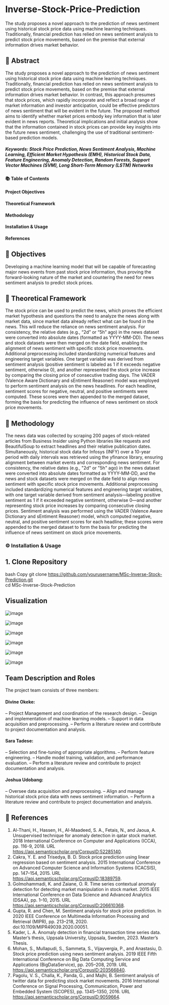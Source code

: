 # Inverse-Stock-Price-Prediction
The study proposes a novel approach to the prediction of news sentiment using historical stock price data using machine learning techniques. Traditionally, financial prediction has relied on news sentiment analysis to predict stock price movements, based on the premise that external information drives market behavior.

## 📝 Abstract
The study proposes a novel approach to the prediction of news sentiment using historical stock price data using machine learning techniques. Traditionally, financial prediction has relied on news sentiment analysis to predict stock price movements, based on the premise that external information drives market behavior. In contrast, this approach presumes that stock prices, which rapidly incorporate and reflect a broad range of market information and investor anticipation, could be effective predictors of news sentiment that will be evident in the future. The proposed method aims to identify whether market prices embody key information that is later evident in news reports. Theoretical implications and initial analysis show that the information contained in stock prices can provide key insights into the future news sentiment, challenging the use of traditional sentiment-based prediction models.

##### Keywords: Stock Price Prediction, News Sentiment Analysis, Machine Learning, Efficient Market Hypothesis (EMH), Historical Stock Data, Feature Engineering, Anomaly Detection, Random Forests, Support Vector Machines (SVM), Long Short-Term Memory (LSTM) Networks

#### 📚 Table of Contents

#### Project Objectives

#### Theoretical Framework

#### Methodology

#### Installation & Usage

#### References

## 🎯 Objectives
Developing a machine learning model that will be capable of forecasting major news events from past stock price information, thus proving the forward-looking nature of the market and countering the need for news sentiment analysis to predict stock prices.

## 📖 Theoretical Framework
The stock price can be used to predict the news, which proves the efficient market hypothesis and questions the need to analyze the news along with market data, since market data already reflect what can be found in the news. This will reduce the reliance on news sentiment analysis. For consistency, the relative dates (e.g., “2d” or “5h” ago) in the news dataset were converted into absolute dates (formatted as YYYY-MM-DD). The news and stock datasets were then merged on the date field, enabling the alignment of news sentiment with specific stock price movements. Additional preprocessing included standardizing numerical features and engineering target variables. One target variable was derived from sentiment analysis (positive sentiment is labeled as 1 if it exceeds negative sentiment, otherwise 0), and another represented the stock price increase by comparing the closing price of consecutive trading days.
The VADER (Valence Aware Dictionary and sEntiment Reasoner) model was employed to perform sentiment analysis on the news headlines. For each headline, sentiment scores for negative, neutral, and positive sentiments were computed. These scores were then appended to the merged dataset, forming the basis for predicting the influence of news sentiment on stock price movements.

## 🔬 Methodology
The news data was collected by scraping 200 pages of stock-related articles from Business Insider using Python libraries like requests and BeautifulSoup to extract headlines and their relative publication dates. Simultaneously, historical stock data for Infosys (INFY) over a 10-year period with daily intervals was retrieved using the yfinance library, ensuring alignment between market events and corresponding news sentiment. For consistency, the relative dates (e.g., "2d" or "5h" ago) in the news dataset were converted into absolute dates formatted as YYYY-MM-DD, and the news and stock datasets were merged on the date field to align news sentiment with specific stock price movements. Additional preprocessing included standardizing numerical features and engineering target variables, with one target variable derived from sentiment analysis—labeling positive sentiment as 1 if it exceeded negative sentiment, otherwise 0—and another representing stock price increases by comparing consecutive closing prices. Sentiment analysis was performed using the VADER (Valence Aware Dictionary and sEntiment Reasoner) model, which computed negative, neutral, and positive sentiment scores for each headline; these scores were appended to the merged dataset to form the basis for predicting the influence of news sentiment on stock price movements.

### ⚙️ Installation & Usage
## 1. Clone Repository
bash
Copy
git clone https://github.com/yourusername/MSc-Inverse-Stock-Prediction.git  
cd MSc-Inverse-Stock-Prediction  

## Visualization
![image](https://github.com/user-attachments/assets/0022473c-2cad-4b89-bbec-1c9b5b93631e)

![image](https://github.com/user-attachments/assets/4b1f7147-60a0-404e-8aad-4d7bb271f04e)

![image](https://github.com/user-attachments/assets/4a1201a1-56d3-4242-b545-6ab726bff3bc)

![image](https://github.com/user-attachments/assets/e09b0661-79e3-422a-8a89-2470745d00cd)

![image](https://github.com/user-attachments/assets/2a2c14ca-f9c8-448c-a8f2-ac6a19a87109)

![image](https://github.com/user-attachments/assets/c4ac0f93-d093-413e-9a66-5a701d11e95e)

## Team Description and Roles
The project team consists of three members:
#### Divine Okeke:
– Project Management and coordination of the research design.
– Design and implementation of machine learning models.
– Support in data acquisition and preprocessing.
– Perform a literature review and contribute to project documentation and analysis.
#### Sara Tadese:
– Selection and fine-tuning of appropriate algorithms.
– Perform feature engineering.
– Handle model training, validation, and performance evaluation.
– Perform a literature review and contribute to project documentation and analysis.
#### Joshua Udobang:
– Oversee data acquisition and preprocessing.
– Align and manage historical stock price data with news sentiment information.
– Perform a literature review and contribute to project documentation and analysis.

## 📖 References
1) Al-Thani, H., Hassen, H., Al-Maadeed, S. A., Fetais, N., and Jaoua, A. Unsupervised technique for anomaly detection in qatar stock market. 2018 International Conference on Computer and Applications (ICCA), pp. 116-9, 2018. URL https://api.semanticscholar.org/CorpusID:52285140.
2) Cakra, Y. E. and Trisedya, B. D. Stock price prediction using linear regression based on sentiment analysis. 2015 International Conference on Advanced Computer Science and Information Systems (ICACSIS), pp. 147–154, 2015. URL https://api.semanticscholar.org/CorpusID:18389759.
3) Golmohammadi, K. and Zaiane, O. R. Time series contextual anomaly detection for detecting market manipulation in stock market. 2015 IEEE International Conference on Data Science and Advanced Analytics (DSAA), pp. 1–10, 2015. URL https://api.semanticscholar.org/CorpusID:206610368.
4) Gupta, R. and Chen, M. Sentiment analysis for stock price prediction. In 2020 IEEE Conference on Multimedia Information Processing and Retrieval (MIPR), pp. 213–218, 2020. doi:10.1109/MIPR49039.2020.00051.
5) Kader, L. A. Anomaly detection in financial transaction time series data. Master’s thesis, Uppsala University, Uppsala, Sweden, 2023. Master’s Thesis.
6) Mohan, S., Mullapudi, S., Sammeta, S., Vijayvergia, P., and Anastasiu, D. Stock price prediction using news sentiment analysis. 2019 IEEE Fifth International Conference on Big Data Computing Service and Applications (BigDataService), pp. 205–208, 2019. URL https://api.semanticscholar.org/CorpusID:203566840.
7) Pagolu, V. S., Challa, K., Panda, G., and Majhi, B. Sentiment analysis of twitter data for predicting stock market movements. 2016 International Conference on Signal Processing, Communication, Power and Embedded System (SCOPES), pp. 1345–1350, 2016. URL https://api.semanticscholar.org/CorpusID:9059664.



